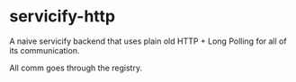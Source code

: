 # servicify-http

A naive servicify backend that uses plain old HTTP + Long Polling for all of its communication. 

All comm goes through the registry.

